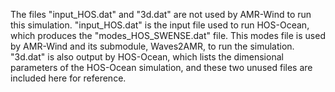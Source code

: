 The files "input_HOS.dat" and "3d.dat" are not used by AMR-Wind to run this simulation. "input_HOS.dat" is the input file used to run HOS-Ocean, which produces the "modes_HOS_SWENSE.dat" file. This modes file is used by AMR-Wind and its submodule, Waves2AMR, to run the simulation. "3d.dat" is also output by HOS-Ocean, which lists the dimensional parameters of the HOS-Ocean simulation, and these two unused files are included here for reference.